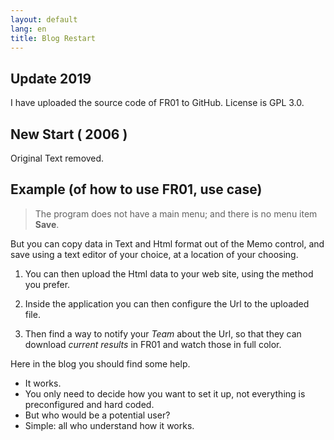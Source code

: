 ```yaml
---
layout: default
lang: en
title: Blog Restart
---
```


## Update 2019

I have uploaded the source code of FR01 to GitHub. License is GPL 3.0.

## New Start ( 2006 )

Original Text removed.

## Example (of how to use FR01, use case)

> The program does not have a main menu; and there is no menu item **Save**.

But you can copy data in Text and Html format out of the Memo control,
and save using a text editor of your choice, at a location of your choosing.

1. You can then upload the Html data to your web site, using the method you prefer. 

2. Inside the application you can then configure the Url to the uploaded file. 

3. Then find a way to notify your *Team* about the Url,
so that they can download *current results* in FR01 and watch those in full color.

Here in the blog you should find some help.

- It works. 
- You only need to decide how you want to set it up, not everything is preconfigured and hard coded.
- But who would be a potential user?
- Simple: all who understand how it works.